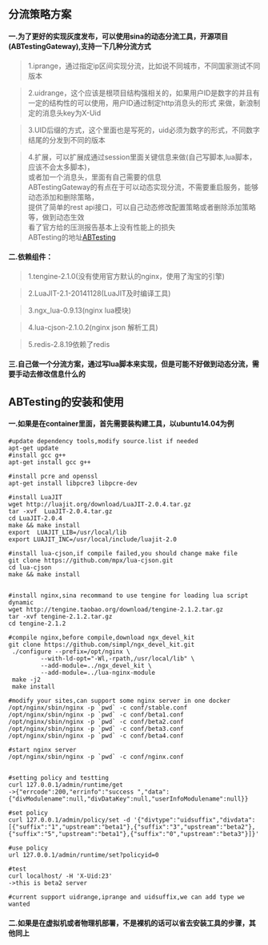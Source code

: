 ## 分流策略方案
#### 一.为了更好的实现灰度发布，可以使用sina的动态分流工具，开源项目(ABTestingGateway),支持一下几种分流方式
>1.iprange，通过指定ip区间实现分流，比如说不同城市，不同国家测试不同版本

>2.uidrange，这个应该是根项目结构强相关的，如果用户ID是数字的并且有一定的结构性的可以使用，用户ID通过制定http消息头的形式
    来做，新浪制定的消息头key为X-Uid

>3.UID后缀的方式，这个里面也是写死的，uid必须为数字的形式，不同数字结尾的分发到不同的版本

>4.扩展，可以扩展成通过session里面关键信息来做(自己写脚本,lua脚本，应该不会太多脚本)，\
   或者加一个消息头，里面有自己需要的信息\
   ABTestingGateway的有点在于可以动态实现分流，不需要重启服务，能够动态添加和删除策略，\
   提供了简单的rest api接口，可以自己动态修改配置策略或者删除添加策略等，做到动态生效 \
   看了官方给的压测报告基本上没有性能上的损失 \
   ABTesting的地址[ABTesting](https://github.com/WEIBOMSRE/ABTestingGateway)
#### 二.依赖组件：
>1.tengine-2.1.0(没有使用官方默认的nginx，使用了淘宝的引擎)

>2.LuaJIT-2.1-20141128(LuaJIT及时编译工具)

>3.ngx_lua-0.9.13(nginx lua模块)

>4.lua-cjson-2.1.0.2(nginx json 解析工具)

>5.redis-2.8.19依赖了redis

#### 三.自己做一个分流方案，通过写lua脚本来实现，但是可能不好做到动态分流，需要手动去修改信息什么的

## ABTesting的安装和使用
#### 一.如果是在container里面，首先需要装构建工具，以ubuntu14.04为例
```shell
#update dependency tools,modify source.list if needed
apt-get update
#install gcc g++
apt-get install gcc g++

#install pcre and openssl
apt-get install libpcre3 libpcre-dev

#install LuaJIT
wget http://luajit.org/download/LuaJIT-2.0.4.tar.gz
tar -xvf  LuaJIT-2.0.4.tar.gz
cd LuaJIT-2.0.4
make && make install
export  LUAJIT_LIB=/usr/local/lib
export LUAJIT_INC=/usr/local/include/luajit-2.0

#install lua-cjson,if compile failed,you should change make file
git clone https://github.com/mpx/lua-cjson.git
cd lua-cjson
make && make install


#install nginx,sina recommand to use tengine for loading lua script dynamic
wget http://tengine.taobao.org/download/tengine-2.1.2.tar.gz
tar -xvf tengine-2.1.2.tar.gz
cd tengine-2.1.2

#compile nginx,before compile,download ngx_devel_kit
git clone https://github.com/simpl/ngx_devel_kit.git
 ./configure --prefix=/opt/nginx \
         --with-ld-opt="-Wl,-rpath,/usr/local/lib" \
         --add-module=../ngx_devel_kit \
         --add-module=../lua-nginx-module
 make -j2
 make install
 
#modify your sites,can support some nginx server in one docker
/opt/nginx/sbin/nginx -p `pwd` -c conf/stable.conf
/opt/nginx/sbin/nginx -p `pwd` -c conf/beta1.conf
/opt/nginx/sbin/nginx -p `pwd` -c conf/beta2.conf
/opt/nginx/sbin/nginx -p `pwd` -c conf/beta3.conf
/opt/nginx/sbin/nginx -p `pwd` -c conf/beta4.conf
    
#start nginx server
/opt/nginx/sbin/nginx -p `pwd` -c conf/nginx.conf


#setting policy and testting
curl 127.0.0.1/admin/runtime/get
->{"errcode":200,"errinfo":"success ","data":{"divModulename":null,"divDataKey":null,"userInfoModulename":null}}

#set policy
curl 127.0.0.1/admin/policy/set -d '{"divtype":"uidsuffix","divdata":[{"suffix":"1","upstream":"beta1"},{"suffix":"3","upstream":"beta2"},{"suffix":"5","upstream":"beta1"},{"suffix":"0","upstream":"beta3"}]}'
 
#use policy
url 127.0.0.1/admin/runtime/set?policyid=0

#test
curl localhost/ -H 'X-Uid:23'
->this is beta2 server

#current support uidrange,iprange and uidsuffix,we can add type we wanted
```

#### 二.如果是在虚拟机或者物理机部署，不是裸机的话可以省去安装工具的步骤，其他同上

